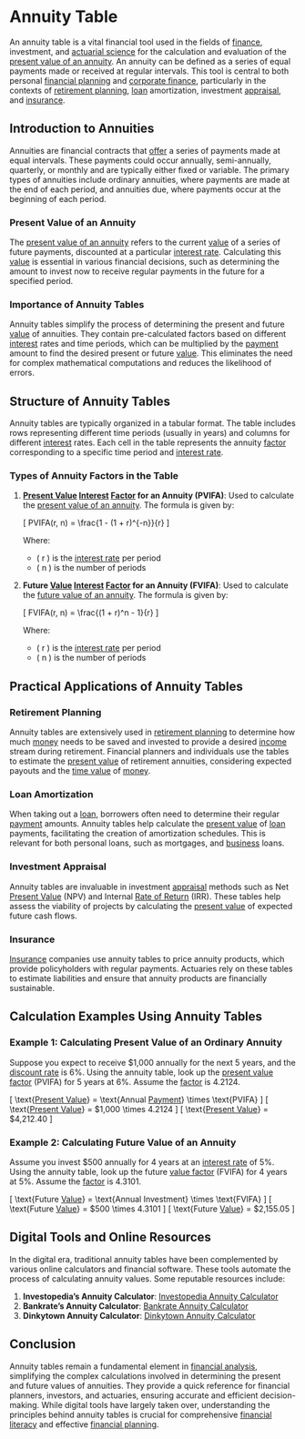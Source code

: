 # Annuity Table

An annuity table is a vital financial tool used in the fields of [finance](../f/finance.md), investment, and [actuarial science](../a/actuarial_science.md) for the calculation and evaluation of the [present value of an annuity](../p/present_value_of_an_annuity.md). An annuity can be defined as a series of equal payments made or received at regular intervals. This tool is central to both personal [financial planning](../f/financial_planning.md) and [corporate finance](../c/corporate_finance.md), particularly in the contexts of [retirement planning](../r/retirement_planning.md), [loan](../l/loan.md) amortization, investment [appraisal](../a/appraisal.md), and [insurance](../i/insurance.md).

## Introduction to Annuities

Annuities are financial contracts that [offer](../o/offer.md) a series of payments made at equal intervals. These payments could occur annually, semi-annually, quarterly, or monthly and are typically either fixed or variable. The primary types of annuities include ordinary annuities, where payments are made at the end of each period, and annuities due, where payments occur at the beginning of each period.

### Present Value of an Annuity

The [present value of an annuity](../p/present_value_of_an_annuity.md) refers to the current [value](../v/value.md) of a series of future payments, discounted at a particular [interest rate](../i/interest_rate.md). Calculating this [value](../v/value.md) is essential in various financial decisions, such as determining the amount to invest now to receive regular payments in the future for a specified period.

### Importance of Annuity Tables

Annuity tables simplify the process of determining the present and future [value](../v/value.md) of annuities. They contain pre-calculated factors based on different [interest](../i/interest.md) rates and time periods, which can be multiplied by the [payment](../p/payment.md) amount to find the desired present or future [value](../v/value.md). This eliminates the need for complex mathematical computations and reduces the likelihood of errors.

## Structure of Annuity Tables

Annuity tables are typically organized in a tabular format. The table includes rows representing different time periods (usually in years) and columns for different [interest](../i/interest.md) rates. Each cell in the table represents the annuity [factor](../f/factor.md) corresponding to a specific time period and [interest rate](../i/interest_rate.md).

### Types of Annuity Factors in the Table

1. **[Present Value](../p/present_value.md) [Interest](../i/interest.md) [Factor](../f/factor.md) for an Annuity (PVIFA)**: Used to calculate the [present value of an annuity](../p/present_value_of_an_annuity.md). The formula is given by:
   
   \[
   PVIFA(r, n) = \frac{1 - (1 + r)^{-n}}{r}
   \]

   Where:
   - \( r \) is the [interest rate](../i/interest_rate.md) per period
   - \( n \) is the number of periods

2. **Future [Value](../v/value.md) [Interest](../i/interest.md) [Factor](../f/factor.md) for an Annuity (FVIFA)**: Used to calculate the [future value of an annuity](../f/future_value_of_an_annuity.md). The formula is given by:
   
   \[
   FVIFA(r, n) = \frac{(1 + r)^n - 1}{r}
   \]

   Where:
   - \( r \) is the [interest rate](../i/interest_rate.md) per period
   - \( n \) is the number of periods

## Practical Applications of Annuity Tables

### Retirement Planning

Annuity tables are extensively used in [retirement planning](../r/retirement_planning.md) to determine how much [money](../m/money.md) needs to be saved and invested to provide a desired [income](../i/income.md) stream during retirement. Financial planners and individuals use the tables to estimate the [present value](../p/present_value.md) of retirement annuities, considering expected payouts and the [time value](../t/time_value.md) of [money](../m/money.md).

### Loan Amortization

When taking out a [loan](../l/loan.md), borrowers often need to determine their regular [payment](../p/payment.md) amounts. Annuity tables help calculate the [present value](../p/present_value.md) of [loan](../l/loan.md) payments, facilitating the creation of amortization schedules. This is relevant for both personal loans, such as mortgages, and [business](../b/business.md) loans.

### Investment Appraisal

Annuity tables are invaluable in investment [appraisal](../a/appraisal.md) methods such as Net [Present Value](../p/present_value.md) (NPV) and Internal [Rate of Return](../r/rate_of_return.md) (IRR). These tables help assess the viability of projects by calculating the [present value](../p/present_value.md) of expected future cash flows.

### Insurance

[Insurance](../i/insurance.md) companies use annuity tables to price annuity products, which provide policyholders with regular payments. Actuaries rely on these tables to estimate liabilities and ensure that annuity products are financially sustainable.

## Calculation Examples Using Annuity Tables

### Example 1: Calculating Present Value of an Ordinary Annuity

Suppose you expect to receive $1,000 annually for the next 5 years, and the [discount rate](../d/discount_rate.md) is 6%. Using the annuity table, look up the [present value](../p/present_value.md) [factor](../f/factor.md) (PVIFA) for 5 years at 6%. Assume the [factor](../f/factor.md) is 4.2124.

\[ \text{[Present Value](../p/present_value.md)} = \text{Annual [Payment](../p/payment.md)} \times \text{PVIFA} \]
\[ \text{[Present Value](../p/present_value.md)} = \$1,000 \times 4.2124 \]
\[ \text{[Present Value](../p/present_value.md)} = \$4,212.40 \]

### Example 2: Calculating Future Value of an Annuity

Assume you invest $500 annually for 4 years at an [interest rate](../i/interest_rate.md) of 5%. Using the annuity table, look up the future [value factor](../v/value_factor.md) (FVIFA) for 4 years at 5%. Assume the [factor](../f/factor.md) is 4.3101.

\[ \text{Future [Value](../v/value.md)} = \text{Annual Investment} \times \text{FVIFA} \]
\[ \text{Future [Value](../v/value.md)} = \$500 \times 4.3101 \]
\[ \text{Future [Value](../v/value.md)} = \$2,155.05 \]

## Digital Tools and Online Resources

In the digital era, traditional annuity tables have been complemented by various online calculators and financial software. These tools automate the process of calculating annuity values. Some reputable resources include:

1. **Investopedia’s Annuity Calculator**: [Investopedia Annuity Calculator](https://www.investopedia.com/calculator/annuitycalc.aspx)
2. **Bankrate’s Annuity Calculator**: [Bankrate Annuity Calculator](https://www.bankrate.com/calculators/investing/annuity-calculator.aspx)
3. **Dinkytown Annuity Calculator**: [Dinkytown Annuity Calculator](https://www.dinkytown.net/financial-calculators/annuity-calculator.html)

## Conclusion

Annuity tables remain a fundamental element in [financial analysis](../f/financial_analysis.md), simplifying the complex calculations involved in determining the present and future values of annuities. They provide a quick reference for financial planners, investors, and actuaries, ensuring accurate and efficient decision-making. While digital tools have largely taken over, understanding the principles behind annuity tables is crucial for comprehensive [financial literacy](../f/financial_literacy.md) and effective [financial planning](../f/financial_planning.md).